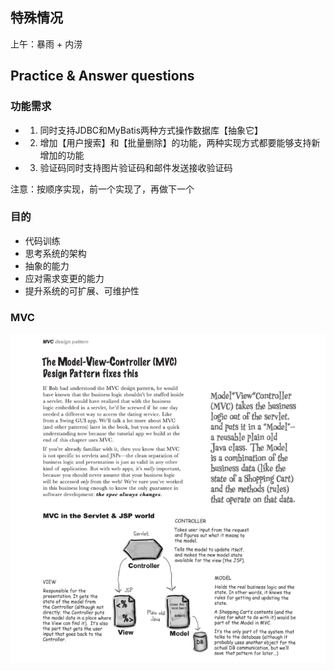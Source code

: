 ## 特殊情况
上午：暴雨 + 内涝

## Practice & Answer questions

### 功能需求
- 1. 同时支持JDBC和MyBatis两种方式操作数据库【抽象它】
- 2. 增加【用户搜索】和【批量删除】的功能，两种实现方式都要能够支持新增加的功能
- 3. 验证码同时支持图片验证码和邮件发送接收验证码

注意：按顺序实现，前一个实现了，再做下一个

### 目的
- 代码训练
- 思考系统的架构
- 抽象的能力
- 应对需求变更的能力
- 提升系统的可扩展、可维护性

### MVC
![mvc.png](mvc.png)